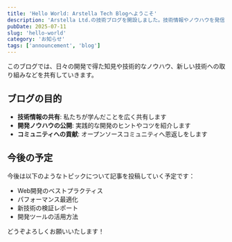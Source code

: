 ```yaml
---
title: 'Hello World: Arstella Tech Blogへようこそ'
description: 'Arstella Ltd.の技術ブログを開設しました。技術情報やノウハウを発信していきます。'
pubDate: 2025-07-11
slug: 'hello-world'
category: 'お知らせ'
tags: ['announcement', 'blog']
---
```


このブログでは、日々の開発で得た知見や技術的なノウハウ、新しい技術への取り組みなどを共有していきます。

## ブログの目的

- **技術情報の共有**: 私たちが学んだことを広く共有します
- **開発ノウハウの公開**: 実践的な開発のヒントやコツを紹介します
- **コミュニティへの貢献**: オープンソースコミュニティへ恩返しをします

## 今後の予定

今後は以下のようなトピックについて記事を投稿していく予定です：

- Web開発のベストプラクティス
- パフォーマンス最適化
- 新技術の検証レポート
- 開発ツールの活用方法

どうぞよろしくお願いいたします！
